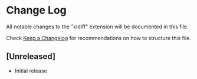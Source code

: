# Change Log

All notable changes to the "xldiff" extension will be documented in this file.

Check [Keep a Changelog](http://keepachangelog.com/) for recommendations on how to structure this file.

## [Unreleased]

- Initial release